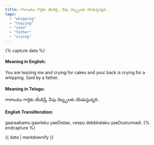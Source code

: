 ```yaml
---
title: గారాబము గార్లెకు యేడిస్తే, వీపు దెబ్బ్బలకు యేడుస్తున్నది.
tags:
  - "whipping"
  - "teazing"
  - "said"
  - "father"
  - "crying"
---
```


{% capture data %}
#### Meaning in English:
You are teazing me and crying for cakes and your back is crying for a whipping.
Said by a father.

#### Meaning in Telugu:
గారాబము గార్లెకు యేడిస్తే, వీపు దెబ్బ్బలకు యేడుస్తున్నది.

#### English Transliteration:
gaaraabamu gaarleku yaeDistae, veepu debbbalaku yaeDustunnadi.
{% endcapture %}

{{ data | markdownify }}

